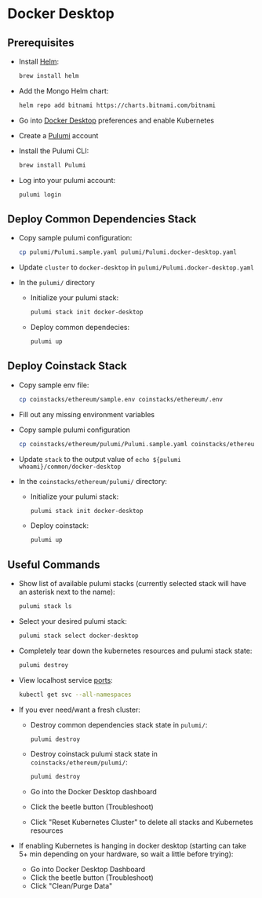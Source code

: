# Docker Desktop

## **Prerequisites**

* Install [Helm](https://helm.sh/docs/intro/install/):

  ```bash
  brew install helm
  ```

* Add the Mongo Helm chart:

  ```bash
  helm repo add bitnami https://charts.bitnami.com/bitnami
  ```

* Go into [Docker Desktop](https://www.docker.com/products/docker-desktop) preferences and enable Kubernetes
* Create a [Pulumi](https://app.pulumi.com/) account
* Install the Pulumi CLI:

  ```bash
  brew install Pulumi
  ```

* Log into your pulumi account:

  ```bash
  pulumi login
  ```

## **Deploy Common Dependencies Stack**

* Copy sample pulumi configuration:

  ```bash
  cp pulumi/Pulumi.sample.yaml pulumi/Pulumi.docker-desktop.yaml
  ```

* Update `cluster` to `docker-desktop` in `pulumi/Pulumi.docker-desktop.yaml`
* In the `pulumi/` directory
  * Initialize your pulumi stack:

    ```bash
    pulumi stack init docker-desktop
    ```

  * Deploy common dependecies:

    ```bash
    pulumi up
    ```

## **Deploy Coinstack Stack**

* Copy sample env file:

  ```bash
  cp coinstacks/ethereum/sample.env coinstacks/ethereum/.env
  ```

* Fill out any missing environment variables
* Copy sample pulumi configuration

  ```bash
  cp coinstacks/ethereum/pulumi/Pulumi.sample.yaml coinstacks/ethereum/pulumi/Pulumi.docker-desktop.yaml
  ```

* Update `stack` to the output value of `echo ${pulumi whoami}/common/docker-desktop`
* In the `coinstacks/ethereum/pulumi/` directory:
  * Initialize your pulumi stack:

    ```bash
    pulumi stack init docker-desktop
    ```

  * Deploy coinstack:

    ```bash
    pulumi up
    ```

## **Useful Commands**

* Show list of available pulumi stacks \(currently selected stack will have an asterisk next to the name\):

  ```bash
  pulumi stack ls
  ```

* Select your desired pulumi stack:

  ```bash
  pulumi stack select docker-desktop
  ```

* Completely tear down the kubernetes resources and pulumi stack state:

  ```bash
  pulumi destroy
  ```

* View localhost service [ports](../#ports):

  ```bash
  kubectl get svc --all-namespaces
  ```

* If you ever need/want a fresh cluster:
  * Destroy common dependencies stack state in `pulumi/`:

    ```bash
    pulumi destroy
    ```

  * Destroy coinstack pulumi stack state in `coinstacks/ethereum/pulumi/`:

    ```bash
    pulumi destroy
    ```

  * Go into the Docker Desktop dashboard
  * Click the beetle button \(Troubleshoot\)
  * Click "Reset Kubernetes Cluster" to delete all stacks and Kubernetes resources
* If enabling Kubernetes is hanging in docker desktop \(starting can take 5+ min depending on your hardware, so wait a little before trying\):
  * Go into Docker Desktop Dashboard
  * Click the beetle button \(Troubleshoot\)
  * Click "Clean/Purge Data"

